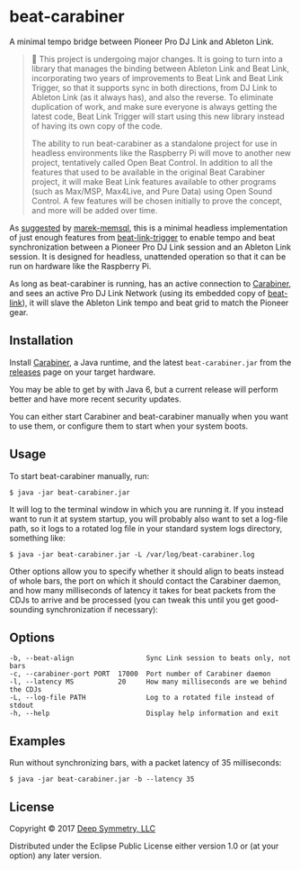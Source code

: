# beat-carabiner

A minimal tempo bridge between Pioneer Pro DJ Link and Ableton Link.

> :construction: This project is undergoing major changes. It is going
> to turn into a library that manages the binding between Ableton Link
> and Beat Link, incorporating two years of improvements to Beat Link
> and Beat Link Trigger, so that it supports sync in both directions,
> from DJ Link to Ableton Link (as it always has), and also the reverse.
> To eliminate duplication of work, and make sure everyone is always
> getting the latest code, Beat Link Trigger will start using this new
> library instead of having its own copy of the code.
>
> The ability to run beat-carabiner as a standalone project for use in
> headless environments like the Raspberry Pi will move to another new
> project, tentatively called Open Beat Control. In addition to all
> the features that used to be available in the original Beat Carabiner
> project, it will make Beat Link features available to other programs
> (such as Max/MSP, Max4Live, and Pure Data) using Open Sound Control.
> A few features will be chosen initially to prove the concept, and
> more will be added over time.

As
[suggested](https://github.com/brunchboy/beat-link-trigger/issues/26)
by [marek-memsql](https://github.com/marek-memsql), this is a minimal
headless implementation of just enough features from
[beat-link-trigger](https://github.com/brunchboy/beat-link-trigger#beat-link-trigger)
to enable tempo and beat synchronization between a Pioneer Pro DJ Link
session and an Ableton Link session. It is designed for headless,
unattended operation so that it can be run on hardware like the
Raspberry Pi.

As long as beat-carabiner is running, has an active connection to
[Carabiner](https://github.com/brunchboy/carabiner#carabiner), and
sees an active Pro DJ Link Network (using its embedded copy of
[beat-link](https://github.com/brunchboy/beat-link#beat-link)), it will
slave the Ableton Link tempo and beat grid to match the Pioneer gear.

## Installation

Install [Carabiner](https://github.com/brunchboy/carabiner#carabiner),
a Java runtime, and the latest `beat-carabiner.jar` from the
[releases](https://github.com/brunchboy/beat-carabiner/releases) page
on your target hardware.

You may be able to get by with Java 6, but a current release will
perform better and have more recent security updates.

You can either start Carabiner and beat-carabiner manually when you
want to use them, or configure them to start when your system boots.

## Usage

To start beat-carabiner manually, run:

    $ java -jar beat-carabiner.jar

It will log to the terminal window in which you are running it. If you
instead want to run it at system startup, you will probably also want
to set a log-file path, so it logs to a rotated log file in your
standard system logs directory, something like:

    $ java -jar beat-carabiner.jar -L /var/log/beat-carabiner.log

Other options allow you to specify whether it should align to beats
instead of whole bars, the port on which it should contact the
Carabiner daemon, and how many milliseconds of latency it takes for
beat packets from the CDJs to arrive and be processed (you can tweak
this until you get good-sounding synchronization if necessary):

## Options

    -b, --beat-align                  Sync Link session to beats only, not bars
    -c, --carabiner-port PORT  17000  Port number of Carabiner daemon
    -l, --latency MS           20     How many milliseconds are we behind the CDJs
    -L, --log-file PATH               Log to a rotated file instead of stdout
    -h, --help                        Display help information and exit


## Examples

Run without synchronizing bars, with a packet latency of 35 milliseconds:

    $ java -jar beat-carabiner.jar -b --latency 35

## License

Copyright © 2017 [Deep Symmetry, LLC](http://deepsymmetry.org)

Distributed under the Eclipse Public License either version 1.0 or (at
your option) any later version.
